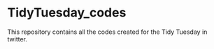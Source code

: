 # TidyTuesday_codes
This repository contains all the codes created for the Tidy Tuesday in twitter.
